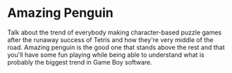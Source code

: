 # Amazing Penguin

Talk about the trend of everybody making character-based puzzle games after the runaway success of Tetris and how they're very middle of the road. Amazing penguin is the good one that stands above the rest and that you'll have some fun playing while being able to understand what is probably the biggest trend in Game Boy software.
